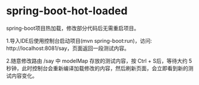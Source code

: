 # spring-boot-hot-loaded
spring-boot项目热加载，修改部分代码后无需重启项目。

1.导入IDE后使用控制台启动项目(mvn spring-boot:run)，访问: http://localhost:8081/say，页面返回一段测试内容。

2.随意修改路由 /say 中 modelMap 存放的测试内容，按 Ctrl + S后，等待大约 5 秒钟，此时控制台会重新编译加载修改的内容，然后刷新页面，会立即看到新的测试内容变化。

